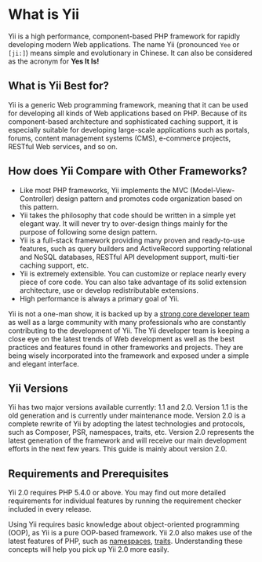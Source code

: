 What is Yii
===========

Yii is a high performance, component-based PHP framework for rapidly developing modern Web applications.
The name Yii (pronounced `Yee` or `[ji:]`) means simple and evolutionary in Chinese. It can also
be considered as the acronym for **Yes It Is!**


What is Yii Best for?
---------------------

Yii is a generic Web programming framework, meaning that it can be used for developing all kinds
of Web applications based on PHP. Because of its component-based architecture and sophisticated caching
support, it is especially suitable for developing large-scale applications such as portals, forums, content
management systems (CMS), e-commerce projects, RESTful Web services, and so on.


How does Yii Compare with Other Frameworks?
-------------------------------------------

- Like most PHP frameworks, Yii implements the MVC (Model-View-Controller) design pattern and promotes code
  organization based on this pattern.
- Yii takes the philosophy that code should be written in a simple yet elegant way. It will never try to
  over-design things mainly for the purpose of following some design pattern.
- Yii is a full-stack framework providing many proven and ready-to-use features, such as query builders
  and ActiveRecord supporting relational and NoSQL databases, RESTful API development support, multi-tier
  caching support, etc.
- Yii is extremely extensible. You can customize or replace nearly every piece of core code. You can also
  take advantage of its solid extension architecture, use or develop redistributable extensions.
- High performance is always a primary goal of Yii.

Yii is not a one-man show, it is backed up by a [strong core developer team][] as well as a large community
with many professionals who are constantly contributing to the development of Yii. The Yii developer team
is keeping a close eye on the latest trends of Web development as well as the best practices and features
found in other frameworks and projects. They are being wisely incorporated into the framework and exposed
under a simple and elegant interface.

[strong core developer team]: http://www.yiiframework.com/about/

Yii Versions
------------

Yii has two major versions available currently: 1.1 and 2.0. Version 1.1 is the old generation and is
currently under maintenance mode. Version 2.0 is a complete rewrite of Yii by adopting the latest
technologies and protocols, such as Composer, PSR, namespaces, traits, etc. Version 2.0 represents the latest
generation of the framework and will receive our main development efforts in the next few years.
This guide is mainly about version 2.0.


Requirements and Prerequisites
------------------------------

Yii 2.0 requires PHP 5.4.0 or above. You may find out more detailed requirements for individual features
by running the requirement checker included in every release.

Using Yii requires basic knowledge about object-oriented programming (OOP), as Yii is a pure OOP-based framework.
Yii 2.0 also makes use of the latest features of PHP, such as [namespaces](http://www.php.net/manual/en/language.namespaces.php),
[traits](http://www.php.net/manual/en/language.oop5.traits.php). Understanding these concepts will help
you pick up Yii 2.0 more easily.

